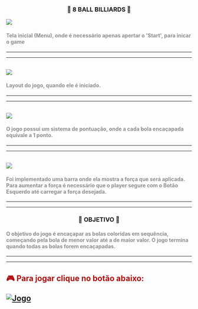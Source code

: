 ###  <p style="text-align: center;">🎱 8 BALL BILLIARDS 🎱</p>

 <img src="https://github.com/rhrozzy/BILLARDS_NEDW/assets/93496560/20deb16c-3680-44a4-9f90-6b228d6846f1">

 #### <p style="color: rgb(141, 141, 141);">Tela inicial (Menu), onde é necessário apenas apertar o 'Start', para inicar o game</p>
 ---
 ---
<br/>
 <img src="https://github.com/rhrozzy/Billiard-finish/assets/93496560/15292d3f-fa93-45f0-aa3a-a0644d94885c">

 #### <p style="color: rgb(141, 141, 141);">Layout do jogo, quando ele é iniciado.</p> 

 ---
 ---
 </br>

 <img src="https://github.com/rhrozzy/Billiard-finish/assets/93496560/7f63fe3a-8ad5-454f-8237-451afc94f3be">

#### <p style="color: rgb(141, 141, 141);">O jogo possui um sistema de pontuação, onde a cada bola encaçapada equivale a 1 ponto.</p>

---
---
</br>
<img src="https://github.com/rhrozzy/Billiard-finish/assets/93496560/8317fd20-848a-4d71-aa85-542d54f31b08">

#### <p style="color: rgb(141, 141, 141);">Foi implementado uma barra onde ela mostra a força que será aplicada. Para aumentar a força é necessário que o player segure com o Botão Esquerdo até carregar a força desejada.</p>

---
---

### <p style="text-align: center;">📑 OBJETIVO 📑</p>

#### <p style="color: rgb(141, 141, 141);">O objetivo do jogo é encaçapar as bolas coloridas em sequência, começando pela bola de menor valor até a de maior valor. O jogo termina quando todas as bolas forem encaçapadas.</p> 
---
---
<h2> <p style="color:rgba(174, 6, 6, 0.974);"> 🎮 Para jogar clique no botão abaixo: </p>

[![Jogo](https://img.shields.io/website?label=Sinuca-by-rhuan&style=for-the-badge&url=https://rhrozzy.github.io/Billiard-finish/)](https://rhrozzy.github.io/Billiard-finish/) 
